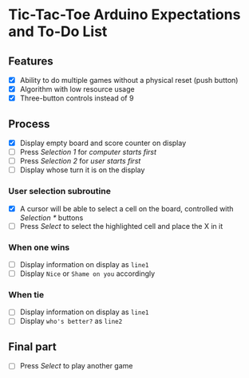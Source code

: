 # Tic-Tac-Toe Arduino Expectations and To-Do List

## Features
- [x] Ability to do multiple games without a physical reset (push button)
- [x] Algorithm with low resource usage
- [x] Three-button controls instead of 9

## Process
- [x] Display empty board and score counter on display
- [ ] Press _Selection 1_ for _computer starts first_
- [ ] Press _Selection 2_ for _user starts first_
- [ ] Display whose turn it is on the display

### User selection subroutine
- [x] A cursor will be able to select a cell on the board, controlled with _Selection *_ buttons
- [ ] Press _Select_ to select the highlighted cell and place the X in it

### When one wins
- [ ] Display information on display as `line1`
- [ ] Display `Nice` or `Shame on you` accordingly

### When tie
- [ ] Display information on display as `line1`
- [ ] Display `who's better?` as `line2`

## Final part
- [ ] Press _Select_ to play another game
